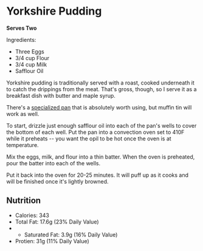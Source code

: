 # Yorkshire Pudding
**Serves Two**

Ingredients:

- Three Eggs
- 3/4 cup Flour
- 3/4 cup Milk
- Safflour Oil

Yorkshire pudding is traditionally served with a roast, cooked underneath it to catch the drippings from the meat. That's gross, though, so I serve it as a breakfast dish with butter and maple syrup.

There's a [specialized pan](https://www.amazon.com/gp/product/B0001IX44A/) that is absolutely worth using, but muffin tin will work as well.

To start, drizzle just enough safflour oil into each of the pan's wells to cover the bottom of each well. Put the pan into a convection oven set to 410F while it preheats -- you want the opil to be hot once the oven is at temperature.

Mix the eggs, milk, and flour into a thin batter. When the oven is preheated, pour the batter into each of the wells. 

Put it back into the oven for 20-25 minutes. It will puff up as it cooks and will be finished once it's lightly browned.

## Nutrition

- Calories: 343
- Total Fat: 17.6g (23% Daily Value)
- - Saturated Fat: 3.9g (16% Daily Value)
- Protien: 31g (11% Daily Value)


